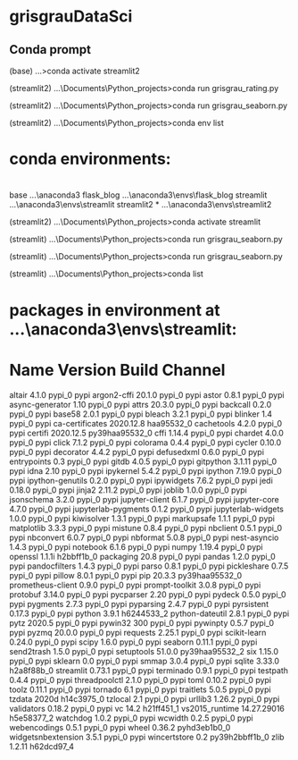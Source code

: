 # grisgrauDataSci

## Conda prompt

(base) ...>conda activate streamlit2

(streamlit2) ...\Documents\Python_projects>conda run grisgrau_rating.py


(streamlit2) ...\Documents\Python_projects>conda run grisgrau_seaborn.py


(streamlit2) ...\Documents\Python_projects>conda env list
# conda environments:
#
base                     ...\anaconda3
flask_blog               ...\anaconda3\envs\flask_blog
streamlit                ...\anaconda3\envs\streamlit
streamlit2            *  ...\anaconda3\envs\streamlit2


(streamlit2) ...\Documents\Python_projects>conda activate streamlit

(streamlit) ...\Documents\Python_projects>conda run grisgrau_seaborn.py


(streamlit) ...\Documents\Python_projects>conda run grisgrau_seaborn.py

(streamlit) ...\Documents\Python_projects>conda list
# packages in environment at ...\anaconda3\envs\streamlit:
#
# Name                    Version                   Build  Channel
altair                    4.1.0                    pypi_0    pypi
argon2-cffi               20.1.0                   pypi_0    pypi
astor                     0.8.1                    pypi_0    pypi
async-generator           1.10                     pypi_0    pypi
attrs                     20.3.0                   pypi_0    pypi
backcall                  0.2.0                    pypi_0    pypi
base58                    2.0.1                    pypi_0    pypi
bleach                    3.2.1                    pypi_0    pypi
blinker                   1.4                      pypi_0    pypi
ca-certificates           2020.12.8            haa95532_0
cachetools                4.2.0                    pypi_0    pypi
certifi                   2020.12.5        py39haa95532_0
cffi                      1.14.4                   pypi_0    pypi
chardet                   4.0.0                    pypi_0    pypi
click                     7.1.2                    pypi_0    pypi
colorama                  0.4.4                    pypi_0    pypi
cycler                    0.10.0                   pypi_0    pypi
decorator                 4.4.2                    pypi_0    pypi
defusedxml                0.6.0                    pypi_0    pypi
entrypoints               0.3                      pypi_0    pypi
gitdb                     4.0.5                    pypi_0    pypi
gitpython                 3.1.11                   pypi_0    pypi
idna                      2.10                     pypi_0    pypi
ipykernel                 5.4.2                    pypi_0    pypi
ipython                   7.19.0                   pypi_0    pypi
ipython-genutils          0.2.0                    pypi_0    pypi
ipywidgets                7.6.2                    pypi_0    pypi
jedi                      0.18.0                   pypi_0    pypi
jinja2                    2.11.2                   pypi_0    pypi
joblib                    1.0.0                    pypi_0    pypi
jsonschema                3.2.0                    pypi_0    pypi
jupyter-client            6.1.7                    pypi_0    pypi
jupyter-core              4.7.0                    pypi_0    pypi
jupyterlab-pygments       0.1.2                    pypi_0    pypi
jupyterlab-widgets        1.0.0                    pypi_0    pypi
kiwisolver                1.3.1                    pypi_0    pypi
markupsafe                1.1.1                    pypi_0    pypi
matplotlib                3.3.3                    pypi_0    pypi
mistune                   0.8.4                    pypi_0    pypi
nbclient                  0.5.1                    pypi_0    pypi
nbconvert                 6.0.7                    pypi_0    pypi
nbformat                  5.0.8                    pypi_0    pypi
nest-asyncio              1.4.3                    pypi_0    pypi
notebook                  6.1.6                    pypi_0    pypi
numpy                     1.19.4                   pypi_0    pypi
openssl                   1.1.1i               h2bbff1b_0
packaging                 20.8                     pypi_0    pypi
pandas                    1.2.0                    pypi_0    pypi
pandocfilters             1.4.3                    pypi_0    pypi
parso                     0.8.1                    pypi_0    pypi
pickleshare               0.7.5                    pypi_0    pypi
pillow                    8.0.1                    pypi_0    pypi
pip                       20.3.3           py39haa95532_0
prometheus-client         0.9.0                    pypi_0    pypi
prompt-toolkit            3.0.8                    pypi_0    pypi
protobuf                  3.14.0                   pypi_0    pypi
pycparser                 2.20                     pypi_0    pypi
pydeck                    0.5.0                    pypi_0    pypi
pygments                  2.7.3                    pypi_0    pypi
pyparsing                 2.4.7                    pypi_0    pypi
pyrsistent                0.17.3                   pypi_0    pypi
python                    3.9.1                h6244533_2
python-dateutil           2.8.1                    pypi_0    pypi
pytz                      2020.5                   pypi_0    pypi
pywin32                   300                      pypi_0    pypi
pywinpty                  0.5.7                    pypi_0    pypi
pyzmq                     20.0.0                   pypi_0    pypi
requests                  2.25.1                   pypi_0    pypi
scikit-learn              0.24.0                   pypi_0    pypi
scipy                     1.6.0                    pypi_0    pypi
seaborn                   0.11.1                   pypi_0    pypi
send2trash                1.5.0                    pypi_0    pypi
setuptools                51.0.0           py39haa95532_2
six                       1.15.0                   pypi_0    pypi
sklearn                   0.0                      pypi_0    pypi
smmap                     3.0.4                    pypi_0    pypi
sqlite                    3.33.0               h2a8f88b_0
streamlit                 0.73.1                   pypi_0    pypi
terminado                 0.9.1                    pypi_0    pypi
testpath                  0.4.4                    pypi_0    pypi
threadpoolctl             2.1.0                    pypi_0    pypi
toml                      0.10.2                   pypi_0    pypi
toolz                     0.11.1                   pypi_0    pypi
tornado                   6.1                      pypi_0    pypi
traitlets                 5.0.5                    pypi_0    pypi
tzdata                    2020d                h14c3975_0
tzlocal                   2.1                      pypi_0    pypi
urllib3                   1.26.2                   pypi_0    pypi
validators                0.18.2                   pypi_0    pypi
vc                        14.2                 h21ff451_1
vs2015_runtime            14.27.29016          h5e58377_2
watchdog                  1.0.2                    pypi_0    pypi
wcwidth                   0.2.5                    pypi_0    pypi
webencodings              0.5.1                    pypi_0    pypi
wheel                     0.36.2             pyhd3eb1b0_0
widgetsnbextension        3.5.1                    pypi_0    pypi
wincertstore              0.2              py39h2bbff1b_0
zlib                      1.2.11               h62dcd97_4
